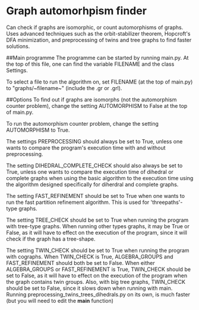 # Graph automorhpism finder

Can check if graphs are isomorphic, or count automorphisms of graphs.
Uses advanced techniques such as the orbit-stabilizer theorem, Hopcroft's DFA minimization, and preprocessing of
twins and tree graphs to find faster solutions.

##Main programme
The programme can be started by running main.py. At the top of this file, 
one can find the variable FILENAME and the class Settings.

To select a file to run the algorithm on, set FILENAME (at the top of main.py) 
to "graphs/~filename~" (include the .gr or .grl).


##Options
To find out if graphs are isomorphs (not the automorphism counter problem), change the setting AUTOMORPHISM to False at the top of main.py.

To run the automorphism counter problem, change the setting AUTOMORPHISM to True.

The settings PREPROCESSING should always be set to True, unless one wants to compare the program's execution 
time with and without preprocessing.

The setting DIHEDRAL_COMPLETE_CHECK should also always be set to True, unless one wants to compare the execution time 
of dihedral or complete graphs when using the basic algorithm to the execution time using the 
algorithm designed specifically for diherdral and complete graphs.

The setting FAST_REFINEMENT should be set to True when one wants to run the fast partition refinement algorithm. This 
is used for 'threepaths'-type graphs.

The setting TREE_CHECK should be set to True when running the program with tree-type graphs. When running other types 
graphs, it may be True or False, as it will have to effect on the execution of the program, since it will check if the 
graph has a tree-shape.

The setting TWIN_CHECK should be set to True when running the program with cographs. When TWIN_CHECK is True, 
ALGEBRA_GROUPS and FAST_REFINEMENT should both be set to False. When either ALGEBRA_GROUPS or FAST_REFINEMENT is True,
TWIN_CHECK should be set to False, as it will have to effect on the execution of the program when the graph contains 
twin groups. Also, with big tree graphs, TWIN_CHECK should be set to False, since it slows down when running with main.
Running preprocessing_twins_trees_dihedrals.py on its own, is much faster (but you will need to edit the __main__ function)

